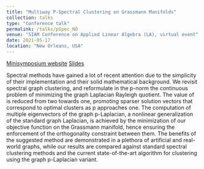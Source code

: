 ```yaml
---
title: "Multiway P-Spectral Clustering on Grassmann Manifolds"
collection: talks
type: "Conference talk"
permalink: /talks/pSpec_NO
venue: "SIAM Conference on Applied Linear Algebra (LA), virtual event"
date: 2021-05-17
location: "New Orleans, USA"
---
```


[Minisymposium website](https://meetings.siam.org/sess/dsp_programsess.cfm?SESSIONCODE=70852)
[Slides](http://DmsPas.github.io/files/SIAM_LA21.pdf)

Spectral methods have gained a lot of recent attention due to the simplicity of their implementation and their solid mathematical background. We revisit spectral graph clustering, and reformulate in the p-norm the continuous problem of minimizing the graph Laplacian Rayleigh quotient. The value of is reduced from two towards one, promoting sparser solution vectors that correspond to optimal clusters as p approaches one. The computation of multiple eigenvectors of the graph p-Laplacian, a nonlinear generalization of the standard graph Laplacian, is achieved by the minimization of our objective function on the Grassmann manifold, hence ensuring the enforcement of the orthogonality constraint between them. The benefits of the suggested method are demonstrated in a plethora of artificial and real-world graphs, while our results are compared against standard spectral clustering methods and the current state-of-the-art algorithm for clustering using the graph p-Laplacian variant. 


